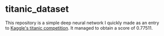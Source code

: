 # titanic_dataset

This repository is a simple deep neural network I quickly made as an entry to [Kaggle's titanic competition](https://www.kaggle.com/c/titanic). It managed to obtain a score of 0.77511.
